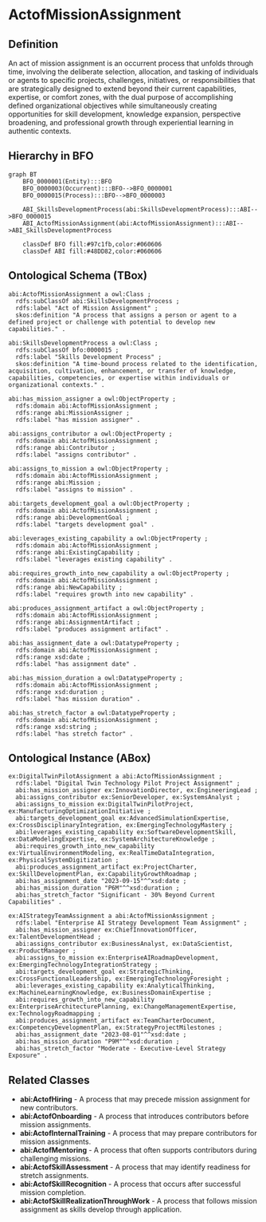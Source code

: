 # ActofMissionAssignment

## Definition
An act of mission assignment is an occurrent process that unfolds through time, involving the deliberate selection, allocation, and tasking of individuals or agents to specific projects, challenges, initiatives, or responsibilities that are strategically designed to extend beyond their current capabilities, expertise, or comfort zones, with the dual purpose of accomplishing defined organizational objectives while simultaneously creating opportunities for skill development, knowledge expansion, perspective broadening, and professional growth through experiential learning in authentic contexts.

## Hierarchy in BFO
```mermaid
graph BT
    BFO_0000001(Entity):::BFO
    BFO_0000003(Occurrent):::BFO-->BFO_0000001
    BFO_0000015(Process):::BFO-->BFO_0000003
    
    ABI_SkillsDevelopmentProcess(abi:SkillsDevelopmentProcess):::ABI-->BFO_0000015
    ABI_ActofMissionAssignment(abi:ActofMissionAssignment):::ABI-->ABI_SkillsDevelopmentProcess
    
    classDef BFO fill:#97c1fb,color:#060606
    classDef ABI fill:#48DD82,color:#060606
```

## Ontological Schema (TBox)
```turtle
abi:ActofMissionAssignment a owl:Class ;
  rdfs:subClassOf abi:SkillsDevelopmentProcess ;
  rdfs:label "Act of Mission Assignment" ;
  skos:definition "A process that assigns a person or agent to a defined project or challenge with potential to develop new capabilities." .

abi:SkillsDevelopmentProcess a owl:Class ;
  rdfs:subClassOf bfo:0000015 ;
  rdfs:label "Skills Development Process" ;
  skos:definition "A time-bound process related to the identification, acquisition, cultivation, enhancement, or transfer of knowledge, capabilities, competencies, or expertise within individuals or organizational contexts." .

abi:has_mission_assigner a owl:ObjectProperty ;
  rdfs:domain abi:ActofMissionAssignment ;
  rdfs:range abi:MissionAssigner ;
  rdfs:label "has mission assigner" .

abi:assigns_contributor a owl:ObjectProperty ;
  rdfs:domain abi:ActofMissionAssignment ;
  rdfs:range abi:Contributor ;
  rdfs:label "assigns contributor" .

abi:assigns_to_mission a owl:ObjectProperty ;
  rdfs:domain abi:ActofMissionAssignment ;
  rdfs:range abi:Mission ;
  rdfs:label "assigns to mission" .

abi:targets_development_goal a owl:ObjectProperty ;
  rdfs:domain abi:ActofMissionAssignment ;
  rdfs:range abi:DevelopmentGoal ;
  rdfs:label "targets development goal" .

abi:leverages_existing_capability a owl:ObjectProperty ;
  rdfs:domain abi:ActofMissionAssignment ;
  rdfs:range abi:ExistingCapability ;
  rdfs:label "leverages existing capability" .

abi:requires_growth_into_new_capability a owl:ObjectProperty ;
  rdfs:domain abi:ActofMissionAssignment ;
  rdfs:range abi:NewCapability ;
  rdfs:label "requires growth into new capability" .

abi:produces_assignment_artifact a owl:ObjectProperty ;
  rdfs:domain abi:ActofMissionAssignment ;
  rdfs:range abi:AssignmentArtifact ;
  rdfs:label "produces assignment artifact" .

abi:has_assignment_date a owl:DatatypeProperty ;
  rdfs:domain abi:ActofMissionAssignment ;
  rdfs:range xsd:date ;
  rdfs:label "has assignment date" .

abi:has_mission_duration a owl:DatatypeProperty ;
  rdfs:domain abi:ActofMissionAssignment ;
  rdfs:range xsd:duration ;
  rdfs:label "has mission duration" .

abi:has_stretch_factor a owl:DatatypeProperty ;
  rdfs:domain abi:ActofMissionAssignment ;
  rdfs:range xsd:string ;
  rdfs:label "has stretch factor" .
```

## Ontological Instance (ABox)
```turtle
ex:DigitalTwinPilotAssignment a abi:ActofMissionAssignment ;
  rdfs:label "Digital Twin Technology Pilot Project Assignment" ;
  abi:has_mission_assigner ex:InnovationDirector, ex:EngineeringLead ;
  abi:assigns_contributor ex:SeniorDeveloper, ex:SystemsAnalyst ;
  abi:assigns_to_mission ex:DigitalTwinPilotProject, ex:ManufacturingOptimizationInitiative ;
  abi:targets_development_goal ex:AdvancedSimulationExpertise, ex:CrossDisciplinaryIntegration, ex:EmergingTechnologyMastery ;
  abi:leverages_existing_capability ex:SoftwareDevelopmentSkill, ex:DataModelingExpertise, ex:SystemArchitectureKnowledge ;
  abi:requires_growth_into_new_capability ex:VirtualEnvironmentModeling, ex:RealTimeDataIntegration, ex:PhysicalSystemDigitization ;
  abi:produces_assignment_artifact ex:ProjectCharter, ex:SkillDevelopmentPlan, ex:CapabilityGrowthRoadmap ;
  abi:has_assignment_date "2023-09-15"^^xsd:date ;
  abi:has_mission_duration "P6M"^^xsd:duration ;
  abi:has_stretch_factor "Significant - 30% Beyond Current Capabilities" .

ex:AIStrategyTeamAssignment a abi:ActofMissionAssignment ;
  rdfs:label "Enterprise AI Strategy Development Team Assignment" ;
  abi:has_mission_assigner ex:ChiefInnovationOfficer, ex:TalentDevelopmentHead ;
  abi:assigns_contributor ex:BusinessAnalyst, ex:DataScientist, ex:ProductManager ;
  abi:assigns_to_mission ex:EnterpriseAIRoadmapDevelopment, ex:EmergingTechnologyIntegrationStrategy ;
  abi:targets_development_goal ex:StrategicThinking, ex:CrossFunctionalLeadership, ex:EmergingTechnologyForesight ;
  abi:leverages_existing_capability ex:AnalyticalThinking, ex:MachineLearningKnowledge, ex:BusinessDomainExpertise ;
  abi:requires_growth_into_new_capability ex:EnterpriseArchitecturePlanning, ex:ChangeManagementExpertise, ex:TechnologyRoadmapping ;
  abi:produces_assignment_artifact ex:TeamCharterDocument, ex:CompetencyDevelopmentPlan, ex:StrategyProjectMilestones ;
  abi:has_assignment_date "2023-08-01"^^xsd:date ;
  abi:has_mission_duration "P9M"^^xsd:duration ;
  abi:has_stretch_factor "Moderate - Executive-Level Strategy Exposure" .
```

## Related Classes
- **abi:ActofHiring** - A process that may precede mission assignment for new contributors.
- **abi:ActofOnboarding** - A process that introduces contributors before mission assignments.
- **abi:ActofInternalTraining** - A process that may prepare contributors for mission assignments.
- **abi:ActofMentoring** - A process that often supports contributors during challenging missions.
- **abi:ActofSkillAssessment** - A process that may identify readiness for stretch assignments.
- **abi:ActofSkillRecognition** - A process that occurs after successful mission completion.
- **abi:ActofSkillRealizationThroughWork** - A process that follows mission assignment as skills develop through application. 